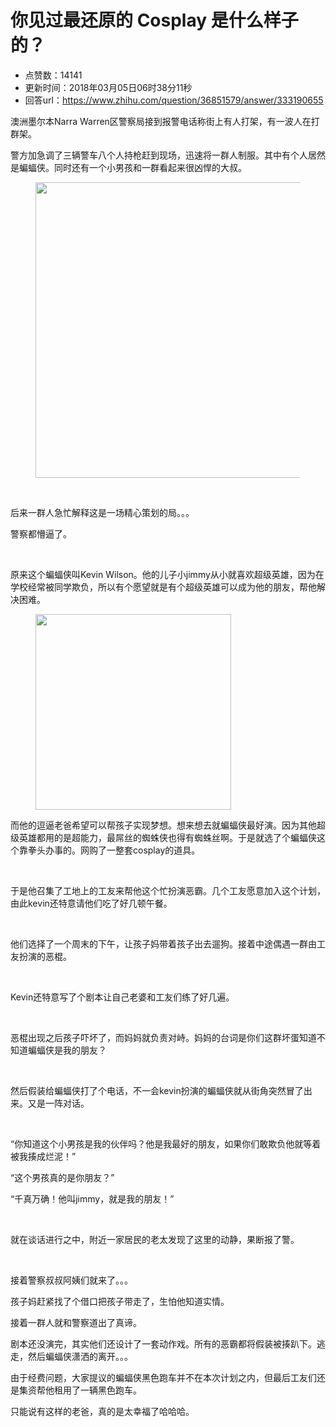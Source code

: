 # 你见过最还原的 Cosplay 是什么样子的？
- 点赞数：14141
- 更新时间：2018年03月05日06时38分11秒
- 回答url：https://www.zhihu.com/question/36851579/answer/333190655
<body>
 <p data-pid="sYcLWOVn">澳洲墨尔本Narra Warren区警察局接到报警电话称街上有人打架，有一波人在打群架。</p>
 <p data-pid="vvjphA_x">警方加急调了三辆警车八个人持枪赶到现场，迅速将一群人制服。其中有个人居然是蝙蝠侠。同时还有一个小男孩和一群看起来很凶悍的大叔。</p>
 <figure data-size="normal">
  <img src="https://pic1.zhimg.com/50/v2-df896c9e83e7022700dc6a3b7e9b26d2_720w.jpg?source=1940ef5c" data-caption="" data-size="normal" data-rawwidth="473" data-rawheight="311" data-original-token="v2-df896c9e83e7022700dc6a3b7e9b26d2" class="origin_image zh-lightbox-thumb" width="473" data-original="https://pic1.zhimg.com/v2-df896c9e83e7022700dc6a3b7e9b26d2_r.jpg?source=1940ef5c">
 </figure>
 <p class="ztext-empty-paragraph"><br></p>
 <p data-pid="8GeXBBlF">后来一群人急忙解释这是一场精心策划的局。。。</p>
 <p data-pid="wlvBLrxR">警察都懵逼了。</p>
 <p class="ztext-empty-paragraph"><br></p>
 <p data-pid="jcHDVc6Z">原来这个蝙蝠侠叫Kevin Wilson。他的儿子小jimmy从小就喜欢超级英雄，因为在学校经常被同学欺负，所以有个愿望就是有个超级英雄可以成为他的朋友，帮他解决困难。</p>
 <figure data-size="normal">
  <img src="https://picx.zhimg.com/50/v2-f8fb550cf5e1dc48f51a68b7f2845437_720w.jpg?source=1940ef5c" data-caption="" data-size="normal" data-rawwidth="313" data-rawheight="470" data-original-token="v2-f8fb550cf5e1dc48f51a68b7f2845437" class="content_image" width="313">
 </figure>
 <p data-pid="WGSwI1EP">而他的逗逼老爸希望可以帮孩子实现梦想。想来想去就蝙蝠侠最好演。因为其他超级英雄都用的是超能力，最屌丝的蜘蛛侠也得有蜘蛛丝啊。于是就选了个蝙蝠侠这个靠拳头办事的。网购了一整套cosplay的道具。</p>
 <p class="ztext-empty-paragraph"><br></p>
 <p data-pid="6Qs-WxzQ">于是他召集了工地上的工友来帮他这个忙扮演恶霸。几个工友愿意加入这个计划，由此kevin还特意请他们吃了好几顿午餐。</p>
 <p class="ztext-empty-paragraph"><br></p>
 <p data-pid="meRS_1Gr">他们选择了一个周末的下午，让孩子妈带着孩子出去遛狗。接着中途偶遇一群由工友扮演的恶棍。</p>
 <p class="ztext-empty-paragraph"><br></p>
 <p data-pid="0IYVfb5A">Kevin还特意写了个剧本让自己老婆和工友们练了好几遍。</p>
 <p class="ztext-empty-paragraph"><br></p>
 <p data-pid="DtJXsghV">恶棍出现之后孩子吓坏了，而妈妈就负责对峙。妈妈的台词是你们这群坏蛋知道不知道蝙蝠侠是我的朋友？</p>
 <p class="ztext-empty-paragraph"><br></p>
 <p data-pid="zIrsBeiF">然后假装给蝙蝠侠打了个电话，不一会kevin扮演的蝙蝠侠就从街角突然冒了出来。又是一阵对话。</p>
 <p class="ztext-empty-paragraph"><br></p>
 <p data-pid="n_ANYyMI">“你知道这个小男孩是我的伙伴吗？他是我最好的朋友，如果你们敢欺负他就等着被我揍成烂泥！”</p>
 <p data-pid="rnTDqXFP">“这个男孩真的是你朋友？”</p>
 <p data-pid="AmAHIs1S">“千真万确！他叫jimmy，就是我的朋友！”</p>
 <p class="ztext-empty-paragraph"><br></p>
 <p data-pid="fnZmhrNr">就在谈话进行之中，附近一家居民的老太发现了这里的动静，果断报了警。</p>
 <p class="ztext-empty-paragraph"><br></p>
 <p data-pid="rHnjIur7">接着警察叔叔阿姨们就来了。。。</p>
 <p data-pid="JYlT7SdY">孩子妈赶紧找了个借口把孩子带走了，生怕他知道实情。</p>
 <p data-pid="rVWPE_rP">接着一群人就和警察道出了真谛。</p>
 <p data-pid="BpBX_9D7">剧本还没演完，其实他们还设计了一套动作戏。所有的恶霸都将假装被揍趴下。逃走，然后蝙蝠侠潇洒的离开。。。</p>
 <p data-pid="Rb8p5CP5">由于经费问题，大家提议的蝙蝠侠黑色跑车并不在本次计划之内，但最后工友们还是集资帮他租用了一辆黑色跑车。</p>
 <p data-pid="_BmpVmXD">只能说有这样的老爸，真的是太幸福了哈哈哈。</p>
</body>